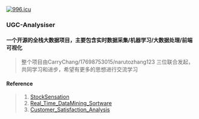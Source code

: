 
[![996.icu](https://img.shields.io/badge/link-996.icu-red.svg)](https://996.icu)


### UGC-Analysiser
#### 一个开源的全栈大数据项目，主要包含实时数据采集/机器学习/大数据处理/前端可视化






> 整个项目由CarryChang/17698753015/narutozhang123 三位联合发起，共同学习和进步，希望有更多的思想进行交流学习


#### Reference 
>1. [StockSensation](https://github.com/LinLidi/StockSensation)
>2. [Real_Time_DataMining_Sortware](https://github.com/CarryChang/Real_Time_DataMining_Sortware)
>3. [Customer_Satisfaction_Analysis](https://github.com/CarryChang/Customer_Satisfaction_Analysis)